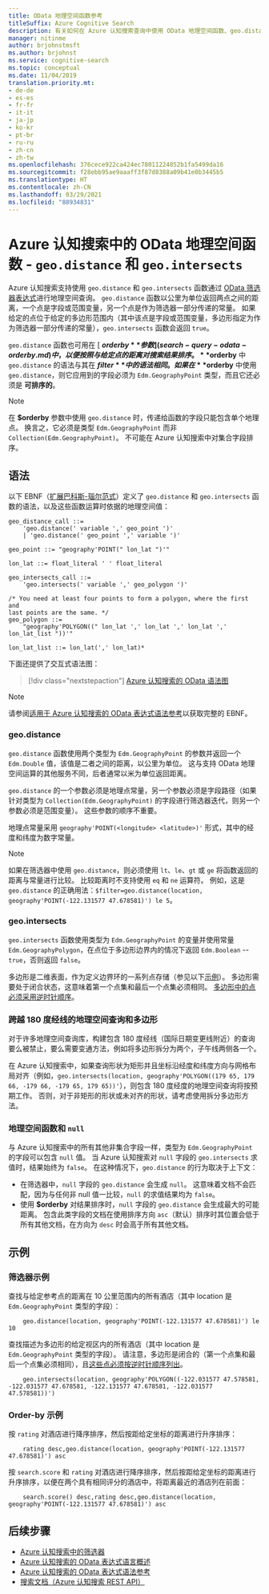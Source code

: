 ```yaml
---
title: OData 地理空间函数参考
titleSuffix: Azure Cognitive Search
description: 有关如何在 Azure 认知搜索查询中使用 OData 地理空间函数、geo.distance 和 geo.intersects 的语法和参考文档。
manager: nitinme
author: brjohnstmsft
ms.author: brjohnst
ms.service: cognitive-search
ms.topic: conceptual
ms.date: 11/04/2019
translation.priority.mt:
- de-de
- es-es
- fr-fr
- it-it
- ja-jp
- ko-kr
- pt-br
- ru-ru
- zh-cn
- zh-tw
ms.openlocfilehash: 376cece922ca424ec78011224852b1fa5499da16
ms.sourcegitcommit: f28ebb95ae9aaaff3f87d8388a09b41e0b3445b5
ms.translationtype: HT
ms.contentlocale: zh-CN
ms.lasthandoff: 03/29/2021
ms.locfileid: "88934831"
---
```

# <a name="odata-geo-spatial-functions-in-azure-cognitive-search---geodistance-and-geointersects"></a>Azure 认知搜索中的 OData 地理空间函数 - `geo.distance` 和 `geo.intersects`

Azure 认知搜索支持使用 `geo.distance` 和 `geo.intersects` 函数通过 [OData 筛选器表达式](query-odata-filter-orderby-syntax.md)进行地理空间查询。 `geo.distance` 函数以公里为单位返回两点之间的距离，一个点是字段或范围变量，另一个点是作为筛选器一部分传递的常量。 如果给定的点位于给定的多边形范围内（其中该点是字段或范围变量，多边形指定为作为筛选器一部分传递的常量），`geo.intersects` 函数会返回 `true`。

`geo.distance` 函数也可用在 [ **$orderby** 参数](search-query-odata-orderby.md)中，以便按照与给定点的距离对搜索结果排序。 **$orderby** 中 `geo.distance` 的语法与其在 **$filter** 中的语法相同。 如果在 **$orderby** 中使用 `geo.distance`，则它应用到的字段必须为 `Edm.GeographyPoint` 类型，而且它还必须是 **可排序的**。

> [!NOTE]
> 在 **$orderby** 参数中使用 `geo.distance` 时，传递给函数的字段只能包含单个地理点。 换言之，它必须是类型 `Edm.GeographyPoint` 而非 `Collection(Edm.GeographyPoint)`。 不可能在 Azure 认知搜索中对集合字段排序。

## <a name="syntax"></a>语法

以下 EBNF（[扩展巴科斯-瑙尔范式](https://en.wikipedia.org/wiki/Extended_Backus–Naur_form)）定义了 `geo.distance` 和 `geo.intersects` 函数的语法，以及这些函数运算时依据的地理空间值：

<!-- Upload this EBNF using https://bottlecaps.de/rr/ui to create a downloadable railroad diagram. -->

```
geo_distance_call ::=
    'geo.distance(' variable ',' geo_point ')'
    | 'geo.distance(' geo_point ',' variable ')'

geo_point ::= "geography'POINT(" lon_lat ")'"

lon_lat ::= float_literal ' ' float_literal

geo_intersects_call ::=
    'geo.intersects(' variable ',' geo_polygon ')'

/* You need at least four points to form a polygon, where the first and
last points are the same. */
geo_polygon ::=
    "geography'POLYGON((" lon_lat ',' lon_lat ',' lon_lat ',' lon_lat_list "))'"

lon_lat_list ::= lon_lat(',' lon_lat)*
```

下面还提供了交互式语法图：

> [!div class="nextstepaction"]
> [Azure 认知搜索的 OData 语法图](https://azuresearch.github.io/odata-syntax-diagram/#geo_distance_call)

> [!NOTE]
> 请参阅[适用于 Azure 认知搜索的 OData 表达式语法参考](search-query-odata-syntax-reference.md)以获取完整的 EBNF。

### <a name="geodistance"></a>geo.distance

`geo.distance` 函数使用两个类型为 `Edm.GeographyPoint` 的参数并返回一个 `Edm.Double` 值，该值是二者之间的距离，以公里为单位。 这与支持 OData 地理空间运算的其他服务不同，后者通常以米为单位返回距离。

`geo.distance` 的一个参数必须是地理点常量，另一个参数必须是字段路径（如果针对类型为 `Collection(Edm.GeographyPoint)` 的字段进行筛选器迭代，则另一个参数必须是范围变量）。 这些参数的顺序不重要。

地理点常量采用 `geography'POINT(<longitude> <latitude>)'` 形式，其中的经度和纬度为数字常量。

> [!NOTE]
> 如果在筛选器中使用 `geo.distance`，则必须使用 `lt`、`le`、`gt` 或 `ge` 将函数返回的距离与常量进行比较。 比较距离时不支持使用 `eq` 和 `ne` 运算符。 例如，这是 `geo.distance` 的正确用法：`$filter=geo.distance(location, geography'POINT(-122.131577 47.678581)') le 5`。

### <a name="geointersects"></a>geo.intersects

`geo.intersects` 函数使用类型为 `Edm.GeographyPoint` 的变量并使用常量 `Edm.GeographyPolygon`，在点位于多边形边界内的情况下返回 `Edm.Boolean` -- `true`，否则返回 `false`。

多边形是二维表面，作为定义边界环的一系列点存储（参见以下[示例](#examples)）。 多边形需要处于闭合状态，这意味着第一个点集和最后一个点集必须相同。 [多边形中的点必须采用逆时针顺序](/rest/api/searchservice/supported-data-types#Anchor_1)。

### <a name="geo-spatial-queries-and-polygons-spanning-the-180th-meridian"></a>跨越 180 度经线的地理空间查询和多边形

对于许多地理空间查询库，构建包含 180 度经线（国际日期变更线附近）的查询要么被禁止，要么需要变通方法，例如将多边形拆分为两个，子午线两侧各一个。

在 Azure 认知搜索中，如果查询形状为矩形并且坐标沿经度和纬度方向与网格布局对齐（例如，`geo.intersects(location, geography'POLYGON((179 65, 179 66, -179 66, -179 65, 179 65))'`），则包含 180 度经度的地理空间查询将按预期工作。 否则，对于非矩形的形状或未对齐的形状，请考虑使用拆分多边形方法。  

### <a name="geo-spatial-functions-and-null"></a>地理空间函数和 `null`

与 Azure 认知搜索中的所有其他非集合字段一样，类型为 `Edm.GeographyPoint` 的字段可以包含 `null` 值。 当 Azure 认知搜索对 `null` 字段的 `geo.intersects` 求值时，结果始终为 `false`。 在这种情况下，`geo.distance` 的行为取决于上下文：

- 在筛选器中，`null` 字段的 `geo.distance` 会生成 `null`。 这意味着文档不会匹配，因为与任何非 null 值一比较，`null` 的求值结果均为 `false`。
- 使用 **$orderby** 对结果排序时，`null` 字段的 `geo.distance` 会生成最大的可能距离。 包含此类字段的文档在使用排序方向 `asc`（默认）排序时其位置会低于所有其他文档，在方向为 `desc` 时会高于所有其他文档。

## <a name="examples"></a>示例

### <a name="filter-examples"></a>筛选器示例

查找与给定参考点的距离在 10 公里范围内的所有酒店（其中 location 是 `Edm.GeographyPoint` 类型的字段）：

```odata-filter-expr
    geo.distance(location, geography'POINT(-122.131577 47.678581)') le 10
```

查找描述为多边形的给定视区内的所有酒店（其中 location 是 `Edm.GeographyPoint` 类型的字段）。 请注意，多边形是闭合的（第一个点集和最后一个点集必须相同），且[这些点必须按逆时针顺序列出](/rest/api/searchservice/supported-data-types#Anchor_1)。

```odata-filter-expr
    geo.intersects(location, geography'POLYGON((-122.031577 47.578581, -122.031577 47.678581, -122.131577 47.678581, -122.031577 47.578581))')
```

### <a name="order-by-examples"></a>Order-by 示例

按 `rating` 对酒店进行降序排序，然后按距给定坐标的距离进行升序排序：

```odata-filter-expr
    rating desc,geo.distance(location, geography'POINT(-122.131577 47.678581)') asc
```

按 `search.score` 和 `rating` 对酒店进行降序排序，然后按距给定坐标的距离进行升序排序，以便在两个具有相同评分的酒店中，将距离最近的酒店列在前面：

```odata-filter-expr
    search.score() desc,rating desc,geo.distance(location, geography'POINT(-122.131577 47.678581)') asc
```

## <a name="next-steps"></a>后续步骤  

- [Azure 认知搜索中的筛选器](search-filters.md)
- [Azure 认知搜索的 OData 表达式语言概述](query-odata-filter-orderby-syntax.md)
- [Azure 认知搜索的 OData 表达式语法参考](search-query-odata-syntax-reference.md)
- [搜索文档（Azure 认知搜索 REST API）](/rest/api/searchservice/Search-Documents)